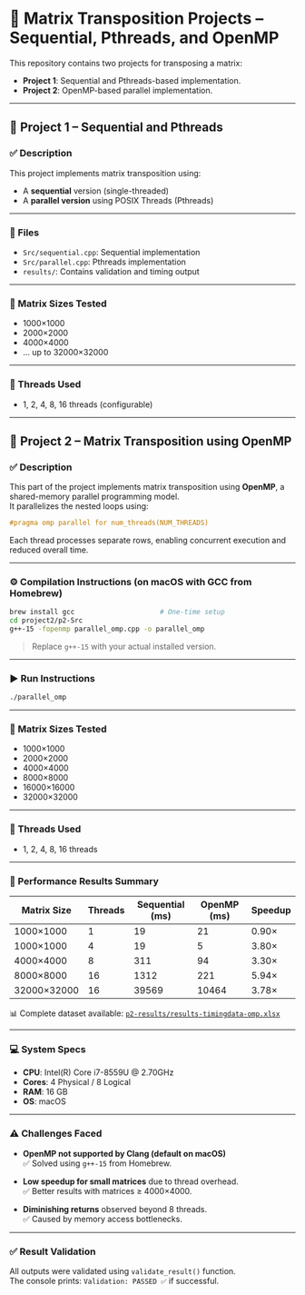 
# 🧮 Matrix Transposition Projects – Sequential, Pthreads, and OpenMP

This repository contains two projects for transposing a matrix:

- **Project 1**: Sequential and Pthreads-based implementation.
- **Project 2**: OpenMP-based parallel implementation.

---

## 🧩 Project 1 – Sequential and Pthreads

### ✅ Description

This project implements matrix transposition using:
- A **sequential** version (single-threaded)
- A **parallel version** using POSIX Threads (Pthreads)

---

### 📁 Files

- `Src/sequential.cpp`: Sequential implementation
- `Src/parallel.cpp`: Pthreads implementation
- `results/`: Contains validation and timing output

---

### 📐 Matrix Sizes Tested

- 1000×1000  
- 2000×2000  
- 4000×4000  
- ... up to 32000×32000

---

### 🧵 Threads Used

- 1, 2, 4, 8, 16 threads (configurable)

---

## 🔁 Project 2 – Matrix Transposition using OpenMP

### ✅ Description

This part of the project implements matrix transposition using **OpenMP**, a shared-memory parallel programming model.  
It parallelizes the nested loops using:

```cpp
#pragma omp parallel for num_threads(NUM_THREADS)
```

Each thread processes separate rows, enabling concurrent execution and reduced overall time.

---

### ⚙️ Compilation Instructions (on macOS with GCC from Homebrew)

```bash
brew install gcc                     # One-time setup
cd project2/p2-Src
g++-15 -fopenmp parallel_omp.cpp -o parallel_omp
```

> Replace `g++-15` with your actual installed version.

---

### ▶️ Run Instructions

```bash
./parallel_omp
```

---

### 📐 Matrix Sizes Tested

- 1000×1000  
- 2000×2000  
- 4000×4000  
- 8000×8000  
- 16000×16000  
- 32000×32000

---

### 🧵 Threads Used

- 1, 2, 4, 8, 16 threads

---

### 🧪 Performance Results Summary

| Matrix Size  | Threads | Sequential (ms) | OpenMP (ms) | Speedup |
|--------------|---------|------------------|-------------|---------|
| 1000×1000    | 1       | 19               | 21          | 0.90×   |
| 1000×1000    | 4       | 19               | 5           | 3.80×   |
| 4000×4000    | 8       | 311              | 94          | 3.30×   |
| 8000×8000    | 16      | 1312             | 221         | 5.94×   |
| 32000×32000  | 16      | 39569            | 10464       | 3.78×   |

📊 Complete dataset available: [`p2-results/results-timingdata-omp.xlsx`](p2-results/results-timingdata-omp.xlsx)

---

### 💻 System Specs

- **CPU**: Intel(R) Core i7-8559U @ 2.70GHz  
- **Cores**: 4 Physical / 8 Logical  
- **RAM**: 16 GB  
- **OS**: macOS  

---

### ⚠️ Challenges Faced

- **OpenMP not supported by Clang (default on macOS)**  
  ✅ Solved using `g++-15` from Homebrew.

- **Low speedup for small matrices** due to thread overhead.  
  ✅ Better results with matrices ≥ 4000×4000.

- **Diminishing returns** observed beyond 8 threads.  
  ✅ Caused by memory access bottlenecks.

---

### ✅ Result Validation

All outputs were validated using `validate_result()` function.  
The console prints: `Validation: PASSED ✅` if successful.
